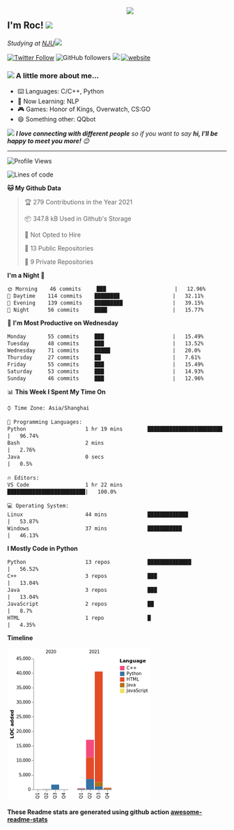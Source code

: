 <img align='right' src="https://media.giphy.com/media/M9gbBd9nbDrOTu1Mqx/giphy.gif" width="230">
<h2>I'm Roc! <img src="https://media.giphy.com/media/12oufCB0MyZ1Go/giphy.gif" width="50"></h2>
<p><em>Studying at <a href="http://www.nju.edu.cn">NJU</a><img src="https://media.giphy.com/media/WUlplcMpOCEmTGBtBW/giphy.gif" width="50"> 
</em></p>

[![Twitter Follow](https://img.shields.io/twitter/follow/Roc78862980?label=Follow)](https://twitter.com/intent/follow?screen_name=Roc78862980)
![GitHub followers](https://img.shields.io/github/followers/roc136?label=Follow&style=social)
![](https://visitor-badge.glitch.me/badge?page_id=Roc136.Roc136)
[![website](https://img.shields.io/badge/Website-46a2f1.svg?&style=flat-square&logo=Google-Chrome&logoColor=white&link=https://blog.roc136.top)](https://blog.roc136.top)
<!-- ![Waka Readme](https://github.com/anmol098/anmol098/workflows/Waka%20Readme/badge.svg) -->
<!-- [![Linkedin: anmol](https://img.shields.io/badge/-anmol-blue?style=flat-square&logo=Linkedin&logoColor=white&link=https://www.linkedin.com/in/anmol-p-singh/)](https://www.linkedin.com/in/anmol-p-singh/) -->

### <img src="https://media.giphy.com/media/VgCDAzcKvsR6OM0uWg/giphy.gif" width="50"> A little more about me...  

- ⌨️ Languages: C/C++, Python
- 🌱 Now Learning: NLP
- 🎮 Games: Honor of Kings, Overwatch, CS:GO
- 😄 Something other: QQbot

<img src="https://media.giphy.com/media/LnQjpWaON8nhr21vNW/giphy.gif" width="60"> <em><b>I love connecting with different people</b> so if you want to say <b>hi, I'll be happy to meet you more!</b> 😊</em>

---
<!--START_SECTION:waka-->
![Profile Views](http://img.shields.io/badge/Profile%20Views-8-blue)

![Lines of code](https://img.shields.io/badge/From%20Hello%20World%20I%27ve%20Written-60232%20lines%20of%20code-blue)

**🐱 My Github Data** 

> 🏆 279 Contributions in the Year 2021
 > 
> 📦 347.8 kB Used in Github's Storage 
 > 
> 🚫 Not Opted to Hire
 > 
> 📜 13 Public Repositories 
 > 
> 🔑 9 Private Repositories  
 > 
**I'm a Night 🦉** 

```text
🌞 Morning    46 commits     ███                      |   12.96% 
🌆 Daytime    114 commits    ████████                 |   32.11% 
🌃 Evening    139 commits    █████████                |   39.15% 
🌙 Night      56 commits     ████                     |   15.77%

```
📅 **I'm Most Productive on Wednesday** 

```text
Monday       55 commits     ███                      |   15.49% 
Tuesday      48 commits     ███                      |   13.52% 
Wednesday    71 commits     █████                    |   20.0% 
Thursday     27 commits     ██                       |   7.61% 
Friday       55 commits     ███                      |   15.49% 
Saturday     53 commits     ███                      |   14.93% 
Sunday       46 commits     ███                      |   12.96%

```


📊 **This Week I Spent My Time On** 

```text
⌚︎ Time Zone: Asia/Shanghai

💬 Programming Languages: 
Python                   1 hr 19 mins        ████████████████████████ |   96.74% 
Bash                     2 mins                                       |   2.76% 
Java                     0 secs                                       |   0.5%

🔥 Editors: 
VS Code                  1 hr 22 mins        █████████████████████████|   100.0%

💻 Operating System: 
Linux                    44 mins             █████████████            |   53.87% 
Windows                  37 mins             ███████████              |   46.13%

```

**I Mostly Code in Python** 

```text
Python                   13 repos            ██████████████           |   56.52% 
C++                      3 repos             ███                      |   13.04% 
Java                     3 repos             ███                      |   13.04% 
JavaScript               2 repos             ██                       |   8.7% 
HTML                     1 repo              █                        |   4.35%

```


**Timeline**

![Chart not found](https://raw.githubusercontent.com/Roc136/Roc136/master/charts/bar_graph.png) 


<!--END_SECTION:waka-->

**These Readme stats are generated using github action [awesome-readme-stats](https://github.com/Roc136/waka-readme-stats)**
